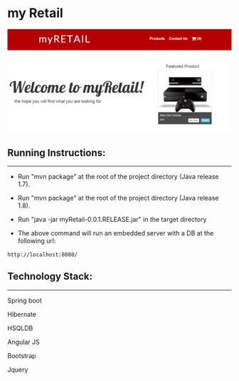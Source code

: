 # my Retail
 
 ![alt](https://github.com/ltalhouarne/myRetail/blob/master/myRetail.PNG)
 
## Running Instructions:
 --------------------
 
* Run "mvn package" at the root of the project directory (Java release 1.7).

* Run "mvn package" at the root of the project directory (Java release 1.8).

* Run "java -jar myRetail-0.0.1.RELEASE.jar" in the target directory

* The above command will run an embedded server with a DB at the following url:

```
http://localhost:8080/
```

## Technology Stack:
 ----------------
 
Spring boot

Hibernate

HSQLDB

Angular JS

Bootstrap

Jquery
